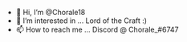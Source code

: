 - 👋 Hi, I’m @Chorale18
- 👀 I’m interested in ... Lord of the Craft :)
- 📫 How to reach me ... Discord @ Chorale_#6747

<!---
Chorale18/Chorale18 is a ✨ special ✨ repository because its `README.md` (this file) appears on your GitHub profile.
You can click the Preview link to take a look at your changes.
--->
